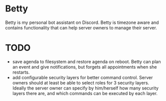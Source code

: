# Betty
Betty is my personal bot assistant on Discord. Betty is timezone aware and contains functionality that can help server owners to manage their server.


# TODO
- save agenda to filesystem and restore agenda on reboot.
    Betty can plan an event and give notifications, but forgets all appointments when she restarts.
- add configurable security layers for better command control.
    Server owners should at least be able to select roles for 3 security layers.
    Ideally the server owner can specify by him/herself how many security layers there are, and which commands can be executed by each layer.
